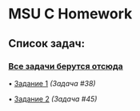 # MSU C Homework
## Список задач:
### [Все задачи берутся отсюда](http://lectures.stargeo.ru/tasks/zadachiIadd2.pdf)
  • [Задание 1](https://github.com/GooseMooz/MSU-CHomework/tree/main/Task%201) *(Задача #38)*

  • [Задание 2](https://github.com/GooseMooz/MSU-CHomework/tree/main/Task%202) *(Задача #45)*
